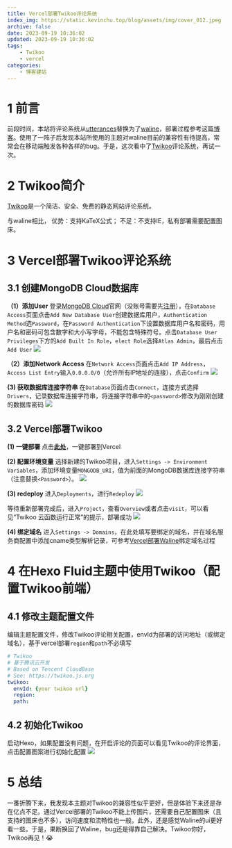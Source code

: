 ```yaml
---
title: Vercel部署Twikoo评论系统
index_img: https://static.kevinchu.top/blog/assets/img/cover_012.jpeg
archive: false
date: 2023-09-19 10:36:02
updated: 2023-09-19 10:36:02
tags:
    - Twikoo
    - vercel
categories:
    - 博客建站
---
```


# 1 前言

前段时间，本站将评论系统从[utterances](https://utteranc.es/)替换为了[waline](https://waline.js.org/)，部署过程参考这篇[博客](https://blog.kevinchu.top/2023/07/17/vercel-deploy-waline/)。使用了一阵子后发现本站所使用的主题对waline目前的兼容性有待提高，常常会在移动端触发各种各样的bug。于是，这次看中了[Twikoo](https://twikoo.js.org/)评论系统，再试一次。


# 2 Twikoo简介
[Twikoo](https://twikoo.js.org/)是一个简洁、安全、免费的静态网站评论系统。

与waline相比，
优势：支持KaTeX公式；
不足：不支持IE，私有部署需要配置图床。


# 3 Vercel部署Twikoo评论系统

## 3.1 创建MongoDB Cloud数据库

**（1）添加User**
登录[MongoDB Cloud](https://cloud.mongodb.com/)官网（没账号需要先[注册](https://www.mongodb.com/cloud/atlas/register)），在`Database Access`页面点击`Add New Database User`创建数据库用户，`Authentication Method`选`Password`，在`Password Authentication`下设置数据库用户名和密码，用户名和密码可包含数字和大小写字母，不能包含特殊符号。点击`Database User Privileges`下方的`Add Built In Role`，`elect Role`选择`Atlas Admin`，最后点击`Add User`
![](https://static.kevinchu.top/blog/public/20230919134741.png)

**（2）添加Network Access**
在`Network Access`页面点击`Add IP Address`，`Access List Entry`输入`0.0.0.0/0`（允许所有IP地址的连接），点击`Confirm`
![](https://static.kevinchu.top/blog/public/20230919134854.png)

**(3) 获取数据库连接字符串**
在`Database`页面点击`Connect`，连接方式选择`Drivers`，记录数据库连接字符串，将连接字符串中的`<password>`修改为刚刚创建的数据库密码
![](https://static.kevinchu.top/blog/public/20230919135337.png)

## 3.2 Vercel部署Twikoo

**(1) 一键部署**
点击[**此处**](https://vercel.com/import/project?template=https://github.com/twikoojs/twikoo/tree/main/src/server/vercel-min)，一键部署到Vercel

**(2) 配置环境变量**
选择新建的Twikoo项目，进入`Settings -> Environment Variables`，添加环境变量`MONGODB_URI`，值为前面的MongoDB数据库连接字符串（注意替换`<Password>`）。
![](https://static.kevinchu.top/blog/public/20230919145739.png)

**(3) redeploy**
进入`Deployments`，进行`Redeploy`
![](https://static.kevinchu.top/blog/public/20230919145835.png)

等待重新部署完成后，进入`Project`，查看`Overview`或者点击`visit`，可以看见“Twikoo 云函数运行正常”的提示，部署成功
![](https://static.kevinchu.top/blog/public/20230919150108.png)

**(4) 绑定域名**
进入`Settings -> Domains`，在此处填写要绑定的域名，并在域名服务商配置中添加cname类型解析记录，可参考[Vercel部署Waline](https://blog.kevinchu.top/2023/07/17/vercel-deploy-waline/)绑定域名过程


# 4 在Hexo Fluid主题中使用Twikoo（配置Twikoo前端）

## 4.1 修改主题配置文件
编辑主题配置文件，修改Twikoo评论相关配置，envId为部署的访问地址（或绑定域名），基于vercel部署`region`和`path`不必填写

```yml
# Twikoo
# 基于腾讯云开发
# Based on Tencent CloudBase
# See: https://twikoo.js.org
twikoo:
  envId: {your twikoo url}
  region: 
  path: 
```

## 4.2 初始化Twikoo

启动Hexo，如果配置没有问题，在开启评论的页面可以看见Twikoo的评论界面，点击配置图案进行初始化配置
![](https://static.kevinchu.top/blog/public/20230919170437.png)


# 5 总结

一番折腾下来，我发现本主题对Twikoo的兼容性似乎更好，但是体验下来还是存在亿点不足。通过Vercel部署的Twikoo不能上传图片，还需要自己配置图床（且支持的图床也不多），访问速度和流畅性也一般。此外，还是感觉Waline的ui更好看一些。于是，果断换回了Waline，bug还是得靠自己解决。Twikoo你好，Twikoo再见！😭